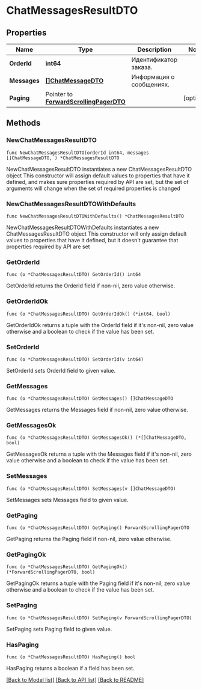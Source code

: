 # ChatMessagesResultDTO

## Properties

Name | Type | Description | Notes
------------ | ------------- | ------------- | -------------
**OrderId** | **int64** | Идентификатор заказа. | 
**Messages** | [**[]ChatMessageDTO**](ChatMessageDTO.md) | Информация о сообщениях. | 
**Paging** | Pointer to [**ForwardScrollingPagerDTO**](ForwardScrollingPagerDTO.md) |  | [optional] 

## Methods

### NewChatMessagesResultDTO

`func NewChatMessagesResultDTO(orderId int64, messages []ChatMessageDTO, ) *ChatMessagesResultDTO`

NewChatMessagesResultDTO instantiates a new ChatMessagesResultDTO object
This constructor will assign default values to properties that have it defined,
and makes sure properties required by API are set, but the set of arguments
will change when the set of required properties is changed

### NewChatMessagesResultDTOWithDefaults

`func NewChatMessagesResultDTOWithDefaults() *ChatMessagesResultDTO`

NewChatMessagesResultDTOWithDefaults instantiates a new ChatMessagesResultDTO object
This constructor will only assign default values to properties that have it defined,
but it doesn't guarantee that properties required by API are set

### GetOrderId

`func (o *ChatMessagesResultDTO) GetOrderId() int64`

GetOrderId returns the OrderId field if non-nil, zero value otherwise.

### GetOrderIdOk

`func (o *ChatMessagesResultDTO) GetOrderIdOk() (*int64, bool)`

GetOrderIdOk returns a tuple with the OrderId field if it's non-nil, zero value otherwise
and a boolean to check if the value has been set.

### SetOrderId

`func (o *ChatMessagesResultDTO) SetOrderId(v int64)`

SetOrderId sets OrderId field to given value.


### GetMessages

`func (o *ChatMessagesResultDTO) GetMessages() []ChatMessageDTO`

GetMessages returns the Messages field if non-nil, zero value otherwise.

### GetMessagesOk

`func (o *ChatMessagesResultDTO) GetMessagesOk() (*[]ChatMessageDTO, bool)`

GetMessagesOk returns a tuple with the Messages field if it's non-nil, zero value otherwise
and a boolean to check if the value has been set.

### SetMessages

`func (o *ChatMessagesResultDTO) SetMessages(v []ChatMessageDTO)`

SetMessages sets Messages field to given value.


### GetPaging

`func (o *ChatMessagesResultDTO) GetPaging() ForwardScrollingPagerDTO`

GetPaging returns the Paging field if non-nil, zero value otherwise.

### GetPagingOk

`func (o *ChatMessagesResultDTO) GetPagingOk() (*ForwardScrollingPagerDTO, bool)`

GetPagingOk returns a tuple with the Paging field if it's non-nil, zero value otherwise
and a boolean to check if the value has been set.

### SetPaging

`func (o *ChatMessagesResultDTO) SetPaging(v ForwardScrollingPagerDTO)`

SetPaging sets Paging field to given value.

### HasPaging

`func (o *ChatMessagesResultDTO) HasPaging() bool`

HasPaging returns a boolean if a field has been set.


[[Back to Model list]](../README.md#documentation-for-models) [[Back to API list]](../README.md#documentation-for-api-endpoints) [[Back to README]](../README.md)


